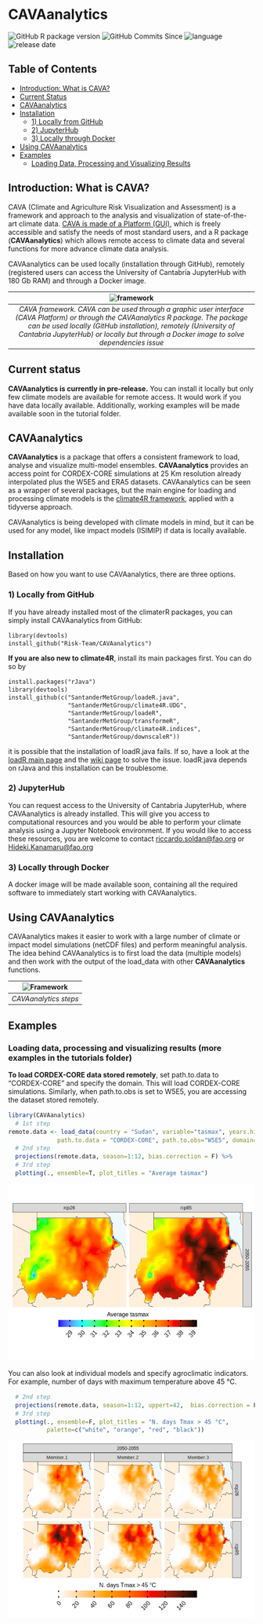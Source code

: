 # CAVAanalytics

<div>
   <img src="https://img.shields.io/github/v/release/Risk-team/CAVAanalytics?include_prereleases" alt="GitHub R package version" style="display: inline-block;">
  <img src="https://img.shields.io/github/commits-since/Risk-team/CAVAanalytics/v1.0.0-alpha?include_prereleases" alt="GitHub Commits Since" style="display: inline-block;">
   <img src="https://img.shields.io/github/languages/top/Risk-team/CAVAanalytics" alt="language" style="display: inline-block;">
   <img src="https://img.shields.io/github/release-date-pre/Risk-team/CAVAanalytics" alt="release date" style="display: inline-block;">
</div>


## Table of Contents
- [Introduction: What is CAVA?](#introduction-what-is-cava)
- [Current Status](#current-status)
- [CAVAanalytics](#cavaanalytics)
- [Installation](#installation)
    - [1) Locally from GitHub](#1-locally-from-github)
    - [2) JupyterHub](#2-jupyterhub)
    - [3) Locally through Docker](#3-locally-through-docker)
- [Using CAVAanalytics](#using-cavaanalytics)
- [Examples](#examples)
    - [Loading Data, Processing and Visualizing Results](#loading-data-processing-and-visualizing-results)


## Introduction: What is CAVA?

CAVA (Climate and Agriculture Risk Visualization and Assessment) is a
framework and approach to the analysis and visualization of
state-of-the-art climate data. [CAVA is made of a Platform
(GUI)](https://fao-cava.predictia.es/auth), which is freely accessible
and satisfy the needs of most standard users, and a R package
(**CAVAanalytics**) which allows remote access to climate data and
several functions for more advance climate data analysis.

CAVAanalytics can be used locally (installation through GitHub),
remotely (registered users can access the University of Cantabria
JupyterHub with 180 Gb RAM) and through a Docker image.

|                                                                                           ![framework](https://github.com/Risk-Team/CAVAanalytics/assets/40058235/d0647a38-a128-496d-9d7b-81365c8c7f62)                                                                                            |
|:--------------------------------------------------------------------------------------------------------------------------------------------------------------------------------------------------------------------------------------------------------------------------------------------------:|
| *CAVA framework. CAVA can be used through a graphic user interface (CAVA Platform) or through the CAVAanalytics R package. The package can be used locally (GitHub installation), remotely (University of Cantabria JupyterHub) or locally but through a Docker image to solve dependencies issue* |

## Current status

**CAVAanalytics is currently in pre-release.** You can install it
locally but only few climate models are available for remote access. It
would work if you have data locally available. Additionally, working
examples will be made available soon in the tutorial folder.

## CAVAanalytics

**CAVAanalytics** is a package that offers a consistent framework to
load, analyse and visualize multi-model ensembles. **CAVAanalytics**
provides an access point for CORDEX-CORE simulations at 25 Km resolution
already interpolated plus the W5E5 and ERA5 datasets. CAVAanalytics can
be seen as a wrapper of several packages, but the main engine for
loading and processing climate models is the [climate4R
framework](https://github.com/SantanderMetGroup/climate4R), applied with
a tidyverse approach.

CAVAanalytics is being developed with climate models in mind, but it can
be used for any model, like impact models (ISIMIP) if data is locally
available.

## Installation

Based on how you want to use CAVAanalytics, there are three options.

### 1) Locally from GitHub

If you have already installed most of the climaterR packages, you can
simply install CAVAanalytics from GitHub:

    library(devtools)
    install_github("Risk-Team/CAVAanalytics")

**If you are also new to climate4R**, install its main packages first.
You can do so by

    install.packages("rJava")
    library(devtools)
    install_github(c("SantanderMetGroup/loadeR.java",
                     "SantanderMetGroup/climate4R.UDG",
                     "SantanderMetGroup/loadeR",
                     "SantanderMetGroup/transformeR",
                     "SantanderMetGroup/climate4R.indices",
                     "SantanderMetGroup/downscaleR"))

it is possible that the installation of loadR.java fails. If so, have a
look at the [loadR main
page](https://github.com/SantanderMetGroup/loadeR) and the [wiki
page](https://github.com/SantanderMetGroup/loadeR/wiki/Installation) to
solve the issue. loadR.java depends on rJava and this installation can
be troublesome.

### 2) JupyterHub

You can request access to the University of Cantabria JupyterHub, where
CAVAanalytics is already installed. This will give you access to
computational resources and you would be able to perform your climate
analysis using a Jupyter Notebook environment. If you would like to
access these resources, you are welcome to contact
<riccardo.soldan@fao.org> or <Hideki.Kanamaru@fao.org>

### 3) Locally through Docker

A docker image will be made available soon, containing all the required
software to immediately start working with CAVAanalytics.

## Using CAVAanalytics

CAVAanalytics makes it easier to work with a large number of climate or
impact model simulations (netCDF files) and perform meaningful analysis.
The idea behind CAVAanalytics is to first load the data (multiple
models) and then work with the output of the load_data with other
**CAVAanalytics** functions.

| ![Framework](https://user-images.githubusercontent.com/40058235/199256415-ed32c42b-e2f8-48e0-b4fe-558de6612038.png) |
|:-------------------------------------------------------------------------------------------------------------------:|
|                                                *CAVAanalytics steps*                                                |

## Examples

### Loading data, processing and visualizing results (more examples in the tutorials folder)

**To load CORDEX-CORE data stored remotely**, set path.to.data to
“CORDEX-CORE” and specify the domain. This will load CORDEX-CORE
simulations. Similarly, when path.to.obs is set to W5E5, you are
accessing the dataset stored remotely.

``` r
library(CAVAanalytics)
  # 1st step
remote.data <- load_data(country = "Sudan", variable="tasmax", years.hist=1995, years.proj=2050:2055,
              path.to.data = "CORDEX-CORE", path.to.obs="W5E5", domain="AFR-22")
  # 2nd step
  projections(remote.data, season=1:12, bias.correction = F) %>% 
  # 3rd step
  plotting(., ensemble=T, plot_titles = "Average tasmax")
```

![](README_files/figure-gfm/unnamed-chunk-1-1.png)<!-- -->

You can also look at individual models and specify agroclimatic
indicators. For example, number of days with maximum temperature above
45 °C.

``` r
  # 2nd step
  projections(remote.data, season=1:12, uppert=42,  bias.correction = F) %>% 
  # 3rd step
  plotting(., ensemble=F, plot_titles = "N. days Tmax > 45 °C", 
           palette=c("white", "orange", "red", "black"))
```

![](README_files/figure-gfm/unnamed-chunk-2-1.png)<!-- -->
